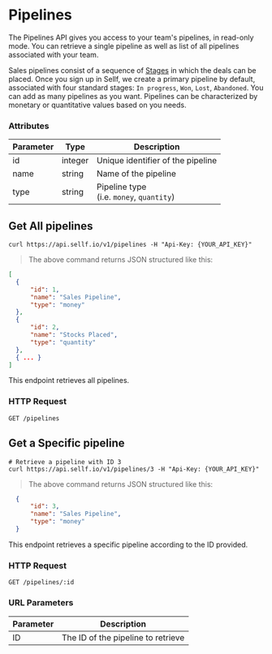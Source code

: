 # <a name="pipelines"></a>Pipelines

The Pipelines API gives you access to your team's pipelines, in read-only mode. You can retrieve a single pipeline as well as list of all pipelines associated with your team.

Sales pipelines consist of a sequence of [Stages](#stages) in which the deals can be placed. Once you sign up in Sellf, we create a primary pipeline by default, associated with four standard stages: `In progress`, `Won`, `Lost`, `Abandoned`. You can add as many pipelines as you want. Pipelines can be characterized by monetary or quantitative values based on you needs.

### Attributes

Parameter | Type | Description
--------- | ------- | -----------
id | integer | Unique identifier of the pipeline
name | string | Name of the pipeline
type | string | Pipeline type <br> (i.e. `money`, `quantity`)


## Get All pipelines

```shell
curl https://api.sellf.io/v1/pipelines -H "Api-Key: {YOUR_API_KEY}"
```

> The above command returns JSON structured like this:

```json
[
  {
	  "id": 1,
	  "name": "Sales Pipeline",
	  "type": "money"
  },
  {
	  "id": 2,
	  "name": "Stocks Placed",
	  "type": "quantity"
  },
  { ... }
]
```

This endpoint retrieves all pipelines.

### HTTP Request

`GET /pipelines`




## Get a Specific pipeline

```shell
# Retrieve a pipeline with ID 3
curl https://api.sellf.io/v1/pipelines/3 -H "Api-Key: {YOUR_API_KEY}"
```

> The above command returns JSON structured like this:

```json
  {
	  "id": 3,
	  "name": "Sales Pipeline",
	  "type": "money"
  }
```

This endpoint retrieves a specific pipeline according to the ID provided.

### HTTP Request

`GET /pipelines/:id`

### URL Parameters

Parameter | Description
--------- | -----------
ID | The ID of the pipeline to retrieve
